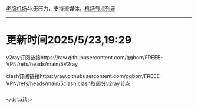 
[老牌机场](https://www.linghunyun.com/#/register?code=KBcl8cHj)4k无压力，支持流媒体，[机场节点列表](https://github.com/ggborr/FREEE-VPN/blob/main/%E8%8A%82%E7%82%B9%E5%88%97%E8%A1%A8.pdf)
****

# 更新时间2025/5/23,19:29
v2ray订阅链接https://raw.githubusercontent.com/ggborr/FREEE-VPN/refs/heads/main/5V2ray

clash订阅链接https://raw.githubusercontent.com/ggborr/FREEE-VPN/refs/heads/main/5clash
clash取部分v2ray节点
 


```
 
</details>

 
